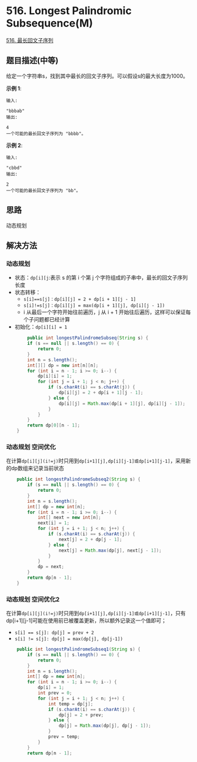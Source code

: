 
# 516. Longest Palindromic Subsequence(M)

[516. 最长回文子序列](https://leetcode-cn.com/problems/longest-palindromic-subsequence/)

## 题目描述(中等)

给定一个字符串s，找到其中最长的回文子序列。可以假设s的最大长度为1000。

**示例 1**:
```
输入:

"bbbab"
输出:

4
一个可能的最长回文子序列为 "bbbb"。
```

**示例 2**:
```
输入:

"cbbd"
输出:

2
一个可能的最长回文子序列为 "bb"。
```


## 思路

动态规划

## 解决方法

### 动态规划

- 状态：`dp[i][j`:表示 s 的第 i 个第 j 个字符组成的子串中，最长的回文子序列长度
- 状态转移：
  - `s[i]==s[j]：dp[i][j] = 2 + dp[i + 1][j - 1]`
  - `s[i]!=s[j]：dp[i][j] = max(dp[i + 1][j], dp[i][j - 1])`
  - i 从最后一个字符开始往前遍历，j 从 i + 1 开始往后遍历，这样可以保证每个子问题都已经计算
- 初始化：`dp[i][i] = 1`

```java
        public int longestPalindromeSubseq(String s) {
        if (s == null || s.length() == 0) {
            return 0;
        }
        int n = s.length();
        int[][] dp = new int[n][n];
        for (int i = n - 1; i >= 0; i--) {
            dp[i][i] = 1;
            for (int j = i + 1; j < n; j++) {
                if (s.charAt(i) == s.charAt(j)) {
                    dp[i][j] = 2 + dp[i + 1][j - 1];
                } else {
                    dp[i][j] = Math.max(dp[i + 1][j], dp[i][j - 1]);
                }
            }
        }
        return dp[0][n - 1];
    }
```

### 动态规划 空间优化

在计算`dp[i][j](i!=j)`时只用到`dp[i+1][j],dp[i][j-1]或dp[i+1][j-1]`，采用新的dp数组来记录当前状态

```java
    public int longestPalindromeSubseq2(String s) {
        if (s == null || s.length() == 0) {
            return 0;
        }
        int n = s.length();
        int[] dp = new int[n];
        for (int i = n - 1; i >= 0; i--) {
            int[] next = new int[n];
            next[i] = 1;
            for (int j = i + 1; j < n; j++) {
                if (s.charAt(i) == s.charAt(j)) {
                    next[j] = 2 + dp[j - 1];
                } else {
                    next[j] = Math.max(dp[j], next[j - 1]);
                }
            }
            dp = next;
        }
        return dp[n - 1];
    }
```

### 动态规划 空间优化2

在计算`dp[i][j](i!=j)`时只用到`dp[i+1][j],dp[i][j-1]或dp[i+1][j-1]`，只有dp[i+1][j-1]可能在使用前已被覆盖更新，所以额外记录这一个值即可；
- `s[i] == s[j]: dp[j] = prev + 2`
- `s[i] != s[j]: dp[j] = max(dp[j], dp[j-1])`

```java
    public int longestPalindromeSubseq1(String s) {
        if (s == null || s.length() == 0) {
            return 0;
        }
        int n = s.length();
        int[] dp = new int[n];
        for (int i = n - 1; i >= 0; i--) {
            dp[i] = 1;
            int prev = 0;
            for (int j = i + 1; j < n; j++) {
                int temp = dp[j];
                if (s.charAt(i) == s.charAt(j)) {
                    dp[j] = 2 + prev;
                } else {
                    dp[j] = Math.max(dp[j], dp[j - 1]);
                }
                prev = temp;
            }
        }
        return dp[n - 1];
```
